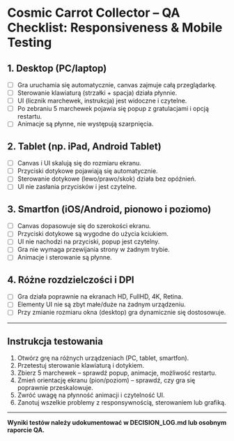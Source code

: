 # Cosmic Carrot Collector – QA Checklist: Responsiveness & Mobile Testing

## 1. Desktop (PC/laptop)
- [ ] Gra uruchamia się automatycznie, canvas zajmuje całą przeglądarkę.
- [ ] Sterowanie klawiaturą (strzałki + spacja) działa płynnie.
- [ ] UI (licznik marchewek, instrukcja) jest widoczne i czytelne.
- [ ] Po zebraniu 5 marchewek pojawia się popup z gratulacjami i opcją restartu.
- [ ] Animacje są płynne, nie występują szarpnięcia.

## 2. Tablet (np. iPad, Android Tablet)
- [ ] Canvas i UI skalują się do rozmiaru ekranu.
- [ ] Przyciski dotykowe pojawiają się automatycznie.
- [ ] Sterowanie dotykowe (lewo/prawo/skok) działa bez opóźnień.
- [ ] UI nie zasłania przycisków i jest czytelne.

## 3. Smartfon (iOS/Android, pionowo i poziomo)
- [ ] Canvas dopasowuje się do szerokości ekranu.
- [ ] Przyciski dotykowe są wygodne do użycia kciukiem.
- [ ] UI nie nachodzi na przyciski, popup jest czytelny.
- [ ] Gra nie wymaga przewijania strony w żadnym trybie.
- [ ] Animacje i sterowanie są płynne.

## 4. Różne rozdzielczości i DPI
- [ ] Gra działa poprawnie na ekranach HD, FullHD, 4K, Retina.
- [ ] Elementy UI nie są zbyt małe/duże na żadnym urządzeniu.
- [ ] Przy zmianie rozmiaru okna (desktop) gra dynamicznie się dostosowuje.

---

## Instrukcja testowania

1. Otwórz grę na różnych urządzeniach (PC, tablet, smartfon).
2. Przetestuj sterowanie klawiaturą i dotykiem.
3. Zbierz 5 marchewek – sprawdź popup, animacje, możliwość restartu.
4. Zmień orientację ekranu (pion/poziom) – sprawdź, czy gra się poprawnie przeskalowuje.
5. Zwróć uwagę na płynność animacji i czytelność UI.
6. Zanotuj wszelkie problemy z responsywnością, sterowaniem lub grafiką.

---

**Wyniki testów należy udokumentować w DECISION_LOG.md lub osobnym raporcie QA.**
